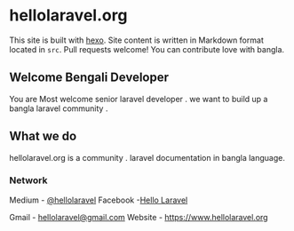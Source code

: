 # hellolaravel.org

This site is built with [hexo](http://hexo.io/). Site content is written in Markdown format located in `src`. Pull requests welcome! You can contribute love with bangla.

## Welcome Bengali Developer

You are Most welcome senior laravel developer . we want to build up a bangla laravel community .

## What we do

hellolaravel.org is a community . laravel documentation in bangla language.

### Network

Medium - [@hellolaravel](https://www.medium.com/hello-laravel)
Facebook -[Hello Laravel](https://www.facebook.com/hellolaravel)

Gmail - hellolaravel@gmail.com
Website - https://www.hellolaravel.org
